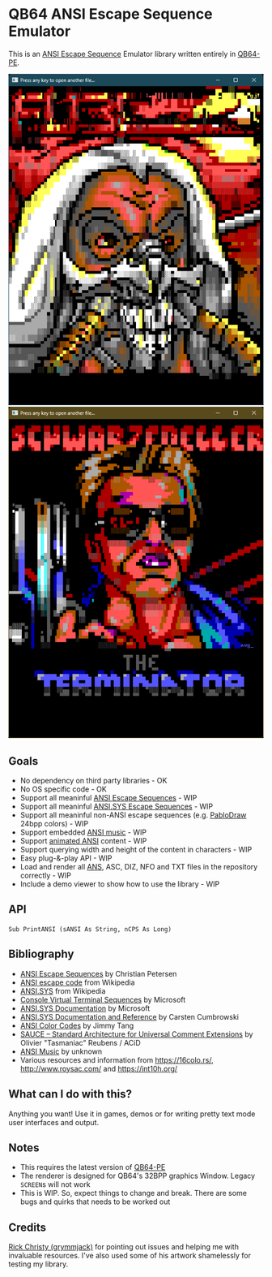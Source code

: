 # QB64 ANSI Escape Sequence Emulator

This is an [ANSI Escape Sequence](https://en.wikipedia.org/wiki/ANSI_escape_code) Emulator library written entirely in [QB64-PE](https://github.com/QB64-Phoenix-Edition/QB64pe).

![Screenshot](screenshots/screenshot1.png)
![Screenshot](screenshots/screenshot2.png)

## Goals

- No dependency on third party libraries - OK
- No OS specific code - OK
- Support all meaninful [ANSI Escape Sequences](https://en.wikipedia.org/wiki/ANSI_escape_code) - WIP
- Support all meaninful [ANSI.SYS Escape Sequences](https://en.wikipedia.org/wiki/ANSI.SYS) - WIP
- Support all meaninful non-ANSI escape sequences (e.g. [PabloDraw](https://github.com/cwensley/pablodraw) 24bpp colors) - WIP
- Support embedded [ANSI music](docs/ansimtech.txt) - WIP
- Support [animated ANSI](http://www.roysac.com/ansianim.html) content - WIP
- Support querying width and height of the content in characters - WIP
- Easy plug-&-play API - WIP
- Load and render all [ANS](https://en.wikipedia.org/wiki/ANSI_art), ASC, DIZ, NFO and TXT files in the repository correctly - WIP
- Include a demo viewer to show how to use the library - WIP

## API

```VB
Sub PrintANSI (sANSI As String, nCPS As Long)
```

## Bibliography

- [ANSI Escape Sequences](https://gist.github.com/fnky/458719343aabd01cfb17a3a4f7296797) by Christian Petersen
- [ANSI escape code](https://en.wikipedia.org/wiki/ANSI_escape_code) from Wikipedia
- [ANSI.SYS](https://en.wikipedia.org/wiki/ANSI.SYS) from Wikipedia
- [Console Virtual Terminal Sequences](https://learn.microsoft.com/en-us/windows/console/console-virtual-terminal-sequences) by Microsoft
- [ANSI.SYS Documentation](https://learn.microsoft.com/en-us/previous-versions/tn-archive/cc722862(v=technet.10)) by Microsoft
- [ANSI.SYS Documentation and Reference](http://www.roysac.com/learn/ansisys.html) by Carsten Cumbrowski
- [ANSI Color Codes](https://talyian.github.io/ansicolors/) by Jimmy Tang
- [SAUCE – Standard Architecture for Universal Comment Extensions](https://www.acid.org/info/sauce/sauce.htm) by Olivier "Tasmaniac" Reubens / ACiD
- [ANSI Music](docs/ansimtech.txt) by unknown
- Various resources and information from <https://16colo.rs/>, <http://www.roysac.com/> and <https://int10h.org/>

## What can I do with this?

Anything you want! Use it in games, demos or for writing pretty text mode user interfaces and output.

## Notes

- This requires the latest version of [QB64-PE](https://github.com/QB64-Phoenix-Edition/QB64pe)
- The renderer is designed for QB64's 32BPP graphics Window. Legacy `SCREEN`s will not work
- This is WIP. So, expect things to change and break. There are some bugs and quirks that needs to be worked out

## Credits

[Rick Christy (grymmjack)](https://github.com/grymmjack) for pointing out issues and helping me with invaluable resources. I've also used some of his artwork shamelessly for testing my library.
